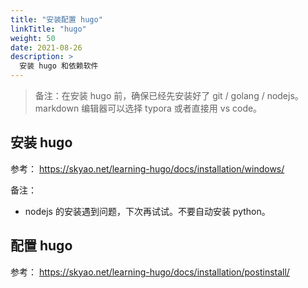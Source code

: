 ```yaml
---
title: "安装配置 hugo"
linkTitle: "hugo"
weight: 50
date: 2021-08-26
description: >
  安装 hugo 和依赖软件
---
```


> 备注：在安装 hugo 前，确保已经先安装好了 git / golang / nodejs。markdown 编辑器可以选择 typora 或者直接用 vs code。

## 安装 hugo

参考： https://skyao.net/learning-hugo/docs/installation/windows/

备注：

- nodejs 的安装遇到问题，下次再试试。不要自动安装 python。

## 配置 hugo

参考： https://skyao.net/learning-hugo/docs/installation/postinstall/



